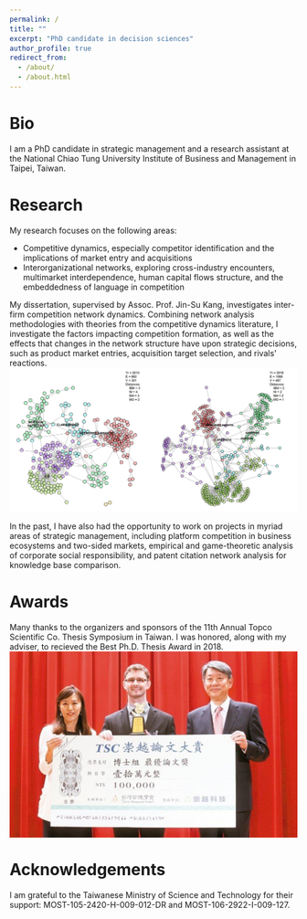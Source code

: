```yaml
---
permalink: /
title: ""
excerpt: "PhD candidate in decision sciences"
author_profile: true
redirect_from: 
  - /about/
  - /about.html
---
```


Bio
===

I am a PhD candidate in strategic management and a research assistant at the National Chiao Tung University Institute of Business and Management in Taipei, Taiwan. 


Research
======

My research focuses on the following areas:
- Competitive dynamics, especially competitor identification and the implications of market entry and acquisitions
- Interorganizational networks, exploring cross-industry encounters, multimarket interdependence, human capital flows structure, and the embeddedness of language in competition

My dissertation, supervised by Assoc. Prof. Jin-Su Kang, investigates inter-firm competition network dynamics. Combining network analysis methodologies with theories from the competitive dynamics literature, I investigate the factors impacting competition formation, as well as the effects that changes in the network structure have upon strategic decisions, such as product market entries, acquisition target selection, and rivals' reactions.
[<img src='/images/clarabridge_net_time_slice_colored_dists_c42_s11.png' style="display: block; margin-left: auto; margin-right: auto;">](/talks/2017-08-08-Competitive-Dynamics-Of-Whom-Should-You-Be-Aware  "Competition Network Groups Over Time")       
In the past, I have also had the opportunity to work on projects in myriad areas of strategic management, including platform competition in business ecosystems and two-sided markets, empirical and game-theoretic analysis of corporate social responsibility, and patent citation network analysis for knowledge base comparison.      


Awards
======

Many thanks to the organizers and sponsors of the 11th Annual Topco Scientific Co. Thesis Symposium in Taiwan. I was honored, along with my adviser, to recieved the Best Ph.D. Thesis Award in 2018.         
[<img src='/images/tsc_thesis_award.jpg' style="display: block; margin-left: auto; margin-right: auto;">](https://www.udn.com/news/story/7241/3292221 "Best Ph.D. Thesis Award Presentation")      


Acknowledgements
======

I am grateful to the Taiwanese Ministry of Science and Technology for their support: MOST-105-2420-H-009-012-DR and MOST-106-2922-I-009-127. 
